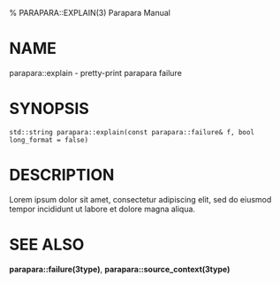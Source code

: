 % PARAPARA::EXPLAIN(3) Parapara Manual


# NAME

parapara::explain - pretty-print parapara failure

# SYNOPSIS

`std::string parapara::explain(const parapara::failure& f, bool long_format = false)`

# DESCRIPTION

Lorem ipsum dolor sit amet, consectetur adipiscing elit, sed do eiusmod tempor incididunt ut labore et dolore magna aliqua.

# SEE ALSO

**parapara::failure(3type)**,
**parapara::source_context(3type)**

